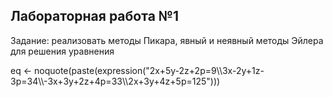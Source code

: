 ## Лабораторная работа №1
Задание: реализовать методы Пикара, явный и неявный методы Эйлера для решения уравнения

eq <-  noquote(paste(expression("2x+5y-2z+2p=9\\\\3x-2y+1z-3p=34\\\\-3x+3y+2z+4p=33\\\\2x+3y+4z+5p=125")))
